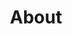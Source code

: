 ---
title : "About"
layout: "about"

# about section
heading: "Welcome To Loanday."
description1: "However, there is much more to branding than"
description2: "Where a powerful web presence has become a vital ingredient of your branding"
description3: "Unfortunately, many graphic design firms who position themselves as advertising agencies believe that branding your corporate identity is all about developing great looking visual solutions."

contact_btn: "Contact Us"

# about items

about_items:
  - heading: "Our Vision"
    description: "The modern world is in a continuous movement and people everywhere are looking for quick, safe means of accessing accurate information. Prompt information is vital for people who want to keep the"

  - heading: "Our Mission"
    description: "The modern world is in a continuous movement and people everywhere are looking for quick, safe means of accessing accurate information. Prompt information is vital for people who want to keep the"
    
  - heading: "Our Value"
    description: "The modern world is in a continuous movement and people everywhere are looking for quick, safe means of accessing accurate information. Prompt information is vital for people who want to keep the"  

# history section

history_title: "Our History"
history_des: "Lorem Ipsum is simply dummy text of the printing and typesetting has been the"
history_image: "/img/history/history-img.jpg"

history_items: 
  - history_date: 2004-03-25T11:00:00+05:30
    heading: "Open a company"
    description: "Paypopup.com is a four year old online advertising complex which consists thousands of specialized websites in providing unique"

  - history_date: 2012-07-12T11:00:00+05:30
    heading: "Opened another branch in london"
    description: "Paypopup.com is a four year old online advertising complex which consists thousands of specialized websites in providing unique"
    
  - history_date: 2019-03-25T11:00:00+05:30
    heading: "Opening more branches in other countries"
    description: "Paypopup.com is a four year old online advertising complex which consists thousands of specialized websites in providing unique"  

# team section

team_title: "Our Team"
team_heading: "Meet Our Team"
view_btn: "View All"

team: 
  - name: "John Smith"
    image: "/img/team/team-1.jpg"
    faculty: "CEO & Founder"
    description: "Vestibulum dapibus odio quam, sit amet hendrerit dui ultricies consectetur. Ut viverra porta leo, non tincidunt mauris condimentu eget. Vivamus non turpis elit. Aenean ultricies nisl sit amet."
    facebook: "fa fa-facebook"
    twitter: "fa fa-twitter"
    instagram: "fa fa-instagram"

  - name: "Violet McCoy"
    image: "/img/team/team-2.jpg"
    faculty: "CEO"
    description: "Vestibulum dapibus odio quam, sit amet hendrerit dui ultricies consectetur. Ut viverra porta leo, non tincidunt mauris condimentu eget. Vivamus non turpis elit. Aenean ultricies nisl sit amet."
    facebook: "fa fa-facebook"
    twitter: "fa fa-twitter"
    instagram: "fa fa-instagram"
    
  - name: "Rachel Carson"
    image: "/img/team/team-1.jpg"
    faculty: "Sale Marketing"
    description: "Vestibulum dapibus odio quam, sit amet hendrerit dui ultricies consectetur. Ut viverra porta leo, non tincidunt mauris condimentu eget. Vivamus non turpis elit. Aenean ultricies nisl sit amet." 
    facebook: "fa fa-facebook"
    twitter: "fa fa-twitter"
    instagram: "fa fa-instagram" 




---